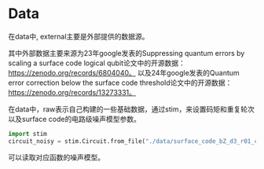 # Data

在data中, external主要是外部提供的数据源。

其中外部数据主要来源为23年google发表的Suppressing quantum errors by scaling a surface code logical qubit论文中的开源数据：https://zenodo.org/records/6804040。
以及24年google发表的Quantum error correction below the surface code threshold论文中的开源数据：https://zenodo.org/records/13273331。


在data中，raw表示自己构建的一些基础数据，通过stim，来设置码矩和重复轮次以及surface code的电路级噪声模型参数。

```python
import stim
circuit_noisy = stim.Circuit.from_file("./data/surface_code_bZ_d3_r01_center_3_5/circuit_noisy.stim")
```
可以读取对应函数的噪声模型。